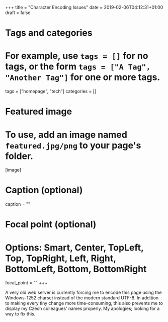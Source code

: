 +++
title = "Character Encoding Issues"
date = 2019-02-06T04:12:31+01:00
draft = false

# Tags and categories
# For example, use `tags = []` for no tags, or the form `tags = ["A Tag", "Another Tag"]` for one or more tags.
tags = ["homepage", "tech"]
categories = []

# Featured image
# To use, add an image named `featured.jpg/png` to your page's folder.
[image]
  # Caption (optional)
  caption = ""

  # Focal point (optional)
  # Options: Smart, Center, TopLeft, Top, TopRight, Left, Right, BottomLeft, Bottom, BottomRight
  focal_point = ""
+++

A very old web server is currently forcing me to encode this page using the
Windows-1252 charset instead of the modern standard UTF-8. In addition to making
every tiny change more time-consuming, this also prevents me to display my Czech
colleagues' names properly. My apologies; looking for a way to fix this.
